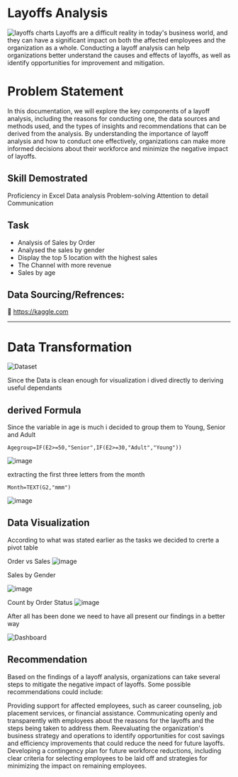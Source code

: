 # Layoffs Analysis
![layoffs charts](https://github.com/iamasprout/Layoffs/assets/114030254/4c83ffd5-067e-4a14-b0b6-4527e384e0b8)
Layoffs are a difficult reality in today's business world, and they can have a significant impact on both the affected employees and the organization as a whole. 
Conducting a layoff analysis can help organizations better understand the causes and effects of layoffs, as well as identify opportunities for improvement and mitigation.
# Problem Statement
In this documentation, we will explore the key components of a layoff analysis, including the reasons for conducting one, the data sources and methods used, and 
the types of insights and recommendations that can be derived from the analysis. 
By understanding the importance of layoff analysis and how to conduct one effectively, organizations can make more informed decisions about their workforce and minimize the 
negative impact of layoffs.
## Skill Demostrated
Proficiency in Excel
Data analysis
Problem-solving
Attention to detail
Communication
## Task
* Analysis of Sales by Order
* Analysed the sales by gender
* Display the top 5 location with the highest sales
* The Channel with more revenue
* Sales by age
## Data Sourcing/Refrences:
 https://kaggle.com

---------------------
# Data Transformation
![Dataset](https://github.com/iamasprout/Florish-Stores/assets/114030254/f3f32701-721c-44c1-8767-f222873109cb)

Since the Data is clean enough for visualization i dived directly to deriving useful dependants

## derived Formula
Since the variable in age is much i decided to group them to Young, Senior and Adult
```
Agegroup=IF(E2>=50,"Senior",IF(E2>=30,"Adult","Young"))
```
![image](https://github.com/iamasprout/Florish-Stores/assets/114030254/bad62cf8-7093-454c-8cb9-0f38da93f17a)

extracting the first three letters from the month
``` 
Month=TEXT(G2,"mmm")
```
![image](https://github.com/iamasprout/Florish-Stores/assets/114030254/8a01fe70-d7cc-4bb3-9b34-2be1133b45f2)

## Data Visualization
According to what was stated earlier as the tasks we decided to crerte a pivot table 

 Order vs Sales
![image](https://github.com/iamasprout/Florish-Stores/assets/114030254/428ae503-a701-482d-93b9-63743e8f7947)


Sales by Gender

![image](https://github.com/iamasprout/Florish-Stores/assets/114030254/5045e600-1110-4792-b4fb-2d26fe349df7)

 Count by Order Status
 ![image](https://github.com/iamasprout/Florish-Stores/assets/114030254/5e2433b5-edaa-46e3-ae4c-c96763a18559)


After all has been done we need to have all present our findings in a better way

![Dashboard](https://github.com/iamasprout/Florish-Stores/assets/114030254/65776a7b-8a98-40aa-8b20-3e2f66d97ea0)

## Recommendation

Based on the findings of a layoff analysis, 
organizations can take several steps to mitigate the negative impact of layoffs. 
Some possible recommendations could include:

Providing support for affected employees, such as career counseling, 
job placement services, or financial assistance.
Communicating openly and transparently with employees about the reasons for the layoffs 
and the steps being taken to address them.
Reevaluating the organization's business strategy and operations to identify opportunities 
for cost savings and efficiency improvements that could reduce the need for future layoffs.
Developing a contingency plan for future workforce reductions, including clear criteria for 
selecting employees to be laid off and strategies for minimizing the impact on remaining 
employees.




